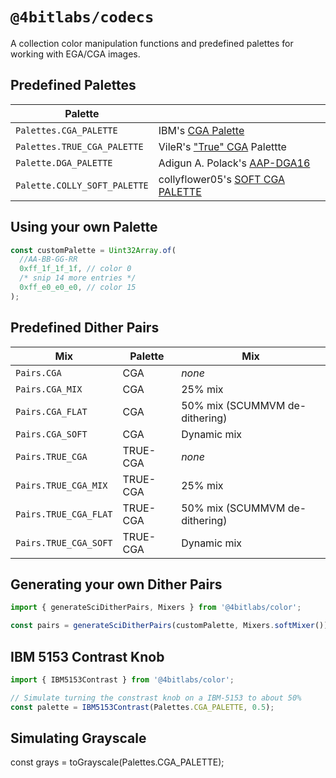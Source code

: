 # `@4bitlabs/codecs`

A collection color manipulation functions and predefined palettes for working with EGA/CGA images.

## Predefined Palettes

| Palette                      |                                                                                                 |
| ---------------------------- | ----------------------------------------------------------------------------------------------- |
| `Palettes.CGA_PALETTE`       | IBM's [CGA Palette](https://en.wikipedia.org/wiki/Color_Graphics_Adapter#Color_palette)         |
| `Palettes.TRUE_CGA_PALETTE`  | VileR's ["True" CGA](https://int10h.org/blog/2022/06/ibm-5153-color-true-cga-palette/) Palettte |
| `Palette.DGA_PALETTE`        | Adigun A. Polack's [AAP-DGA16](https://lospec.com/palette-list/aap-dga16)                       |
| `Palette.COLLY_SOFT_PALETTE` | collyflower05's [SOFT CGA PALETTE](https://lospec.com/palette-list/soft-cga)                    |

## Using your own Palette

```ts
const customPalette = Uint32Array.of(
  //AA-BB-GG-RR
  0xff_1f_1f_1f, // color 0
  /* snip 14 more entries */
  0xff_e0_e0_e0, // color 15
);
```

## Predefined Dither Pairs

| Mix                   | Palette  | Mix                            |
| --------------------- | -------- | ------------------------------ |
| `Pairs.CGA`           | CGA      | _none_                         |
| `Pairs.CGA_MIX`       | CGA      | 25% mix                        |
| `Pairs.CGA_FLAT`      | CGA      | 50% mix (SCUMMVM de-dithering) |
| `Pairs.CGA_SOFT`      | CGA      | Dynamic mix                    |
| `Pairs.TRUE_CGA`      | TRUE-CGA | _none_                         |
| `Pairs.TRUE_CGA_MIX`  | TRUE-CGA | 25% mix                        |
| `Pairs.TRUE_CGA_FLAT` | TRUE-CGA | 50% mix (SCUMMVM de-dithering) |
| `Pairs.TRUE_CGA_SOFT` | TRUE-CGA | Dynamic mix                    |

## Generating your own Dither Pairs

```ts
import { generateSciDitherPairs, Mixers } from '@4bitlabs/color';

const pairs = generateSciDitherPairs(customPalette, Mixers.softMixer());
```

## IBM 5153 Contrast Knob

```ts
import { IBM5153Contrast } from '@4bitlabs/color';

// Simulate turning the constrast knob on a IBM-5153 to about 50%
const palette = IBM5153Contrast(Palettes.CGA_PALETTE, 0.5);
```

## Simulating Grayscale

const grays = toGrayscale(Palettes.CGA_PALETTE);

